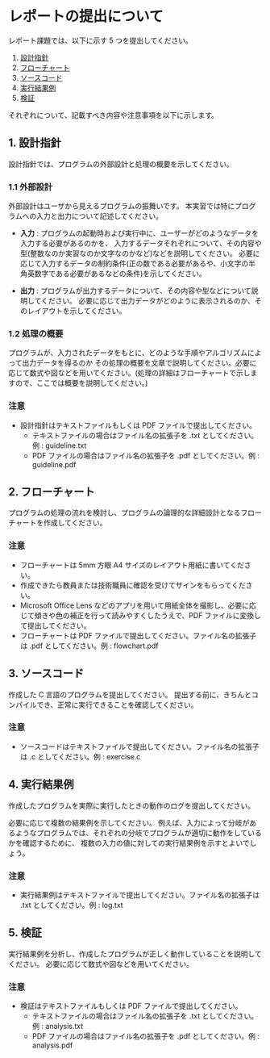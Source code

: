 
# レポートの提出について

レポート課題では、以下に示す 5 つを提出してください。

1. [設計指針](#1-設計指針)
2. [フローチャート](#2-フローチャート)
3. [ソースコード](#3-ソースコード)
4. [実行結果例](#4-実行結果例)
5. [検証](#5-検証)

それぞれについて、記載すべき内容や注意事項を以下に示します。

## 1. 設計指針

設計指針では、プログラムの外部設計と処理の概要を示してください。

### 1.1 外部設計

外部設計はユーザから見えるプログラムの振舞いです。
本実習では特にプログラムへの入力と出力について記述してください。
- **入力** : プログラムの起動時および実行中に、ユーザーがどのようなデータを入力する必要があるのかを、
入力するデータそれぞれについて、その内容や型(整数なのか実習なのか文字なのかなど)などを説明してください。
必要に応じて入力するデータの制約条件(正の数である必要があるや、小文字の半角英数字である必要があるなどの条件)を示してください。

- **出力** : プログラムが出力するデータについて、その内容や型などについて説明してください。
必要に応じて出力データがどのように表示されるのか、そのレイアウトを示してください。

### 1.2 処理の概要

プログラムが、入力されたデータをもとに、どのような手順やアルゴリズムによって出力データを得るのか
その処理の概要を文章で説明してください。必要に応じて数式や図などを用いてください。(処理の詳細はフローチャートで示しますので、ここでは概要を説明してください。)

### 注意

- 設計指針はテキストファイルもしくは PDF ファイルで提出してください。
  - テキストファイルの場合はファイル名の拡張子を .txt としてください。例 : guideline.txt
  - PDF ファイルの場合はファイル名の拡張子を .pdf としてください。例 : guideline.pdf


## 2. フローチャート

プログラムの処理の流れを検討し、プログラムの論理的な詳細設計となるフローチャートを作成してください。

### 注意

- フローチャートは 5mm 方眼 A4 サイズのレイアウト用紙に書いてください。
- 作成できたら教員または技術職員に確認を受けてサインをもらってください。
- Microsoft Office Lens などのアプリを用いて用紙全体を撮影し、必要に応じて傾きや色の補正を行って読みやすくしたうえで、PDF ファイルに変換して提出してください。
- フローチャートは PDF ファイルで提出してください。ファイル名の拡張子は .pdf としてください。例 : flowchart.pdf


## 3. ソースコード

作成した C 言語のプログラムを提出してください。
提出する前に、きちんとコンパイルでき、正常に実行できることを確認してください。

### 注意

- ソースコードはテキストファイルで提出してください。ファイル名の拡張子は .c としてください。例 : exercise.c


## 4. 実行結果例

作成したプログラムを実際に実行したときの動作のログを提出してください。

必要に応じて複数の結果例を示してください。
例えば、入力によって分岐があるようなプログラムでは、それぞれの分岐でプログラムが適切に動作をしているかを確認するために、
複数の入力の値に対しての実行結果例を示すとよいでしょう。

### 注意

- 実行結果例はテキストファイルで提出してください。ファイル名の拡張子は .txt としてください。例 : log.txt


## 5. 検証

実行結果例を分析し、作成したプログラムが正しく動作していることを説明してください。
必要に応じて数式や図などを用いてください。

### 注意

- 検証はテキストファイルもしくは PDF ファイルで提出してください。
  - テキストファイルの場合はファイル名の拡張子を .txt としてください。例 : analysis.txt
  - PDF ファイルの場合はファイル名の拡張子を .pdf としてください。例 : analysis.pdf
